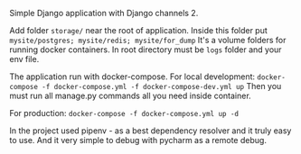 Simple Django application with Django channels 2.

Add  folder `storage/` near the root of application. Inside this folder put `mysite/postgres; mysite/redis; mysite/for_dump`
It's a volume folders for running docker containers. In root directory must be `logs` folder and your env file.

The application run with docker-compose.
For local development:
`docker-compose -f docker-compose.yml -f docker-compose-dev.yml up`
Then you must run all manage.py commands all you need inside container.

For production:
`docker-compose -f docker-compose.yml up -d`

In the project used pipenv - as a best dependency resolver and it truly easy to use.
And it very simple to debug with pycharm as a remote debug.